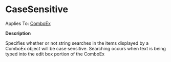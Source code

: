 




<h1 class="heading"><span class="name">CaseSensitive</span></h1>

Applies To: [ComboEx](../a-z/comboex.md)


**Description**


Specifies whether or not string searches in the items displayed by a ComboEx object will be case sensitive. Searching occurs when text is being typed into the edit box portion of the ComboEx



